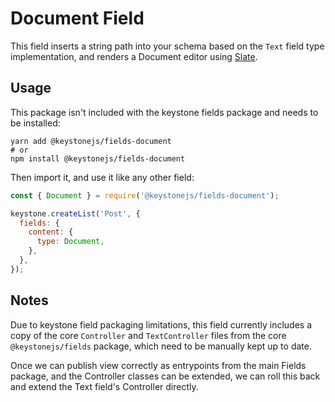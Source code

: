 <!--[meta]
section: api
subSection: field-types
title: Document
[meta]-->

# Document Field

This field inserts a string path into your schema based on the `Text` field type implementation, and renders a Document editor using [Slate](https://www.slatejs.org/).

## Usage

This package isn't included with the keystone fields package and needs to be installed:

```shell allowCopy=false showLanguage=false
yarn add @keystonejs/fields-document
# or
npm install @keystonejs/fields-document
```

Then import it, and use it like any other field:

```js
const { Document } = require('@keystonejs/fields-document');

keystone.createList('Post', {
  fields: {
    content: {
      type: Document,
    },
  },
});
```

## Notes

Due to keystone field packaging limitations, this field currently includes a copy of the core `Controller` and `TextController` files from the core `@keystonejs/fields` package, which need to be manually kept up to date.

Once we can publish view correctly as entrypoints from the main Fields package, and the Controller classes can be extended, we can roll this back and extend the Text field's Controller directly.
